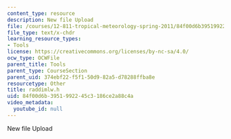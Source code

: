 ```yaml
---
content_type: resource
description: New file Upload
file: /courses/12-811-tropical-meteorology-spring-2011/84f00d6b3951992245c3186ce2a88c4a_raddimlw.h
file_type: text/x-chdr
learning_resource_types:
- Tools
license: https://creativecommons.org/licenses/by-nc-sa/4.0/
ocw_type: OCWFile
parent_title: Tools
parent_type: CourseSection
parent_uid: 374ebf22-f5f1-50d9-82a5-d78288ffba8e
resourcetype: Other
title: raddimlw.h
uid: 84f00d6b-3951-9922-45c3-186ce2a88c4a
video_metadata:
  youtube_id: null
---
```

New file Upload
